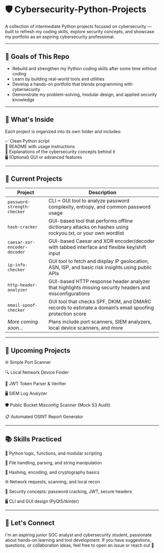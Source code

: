 # 🛡️ Cybersecurity-Python-Projects

A collection of intermediate Python projects focused on cybersecurity — built to refresh my coding skills, explore security concepts, and showcase my portfolio as an aspiring cybersecurity professional.

---

## 🎯 Goals of This Repo

- Rebuild and strengthen my Python coding skills after some time without coding
- Learn by building real-world tools and utilities  
- Develop a hands-on portfolio that blends programming with cybersecurity  
- Demonstrate my problem-solving, modular design, and applied security knowledge  

---

## 📂 What's Inside

Each project is organized into its own folder and includes:

✅ Clean Python script  
📘 README with usage instructions  
🧠 Explanations of the cybersecurity concepts behind it  
🖥️ (Optional) GUI or advanced features  

---

## 🧰 Current Projects

| Project                      | Description                                                                                               |
| ---------------------------- | --------------------------------------------------------------------------------------------------------- |
| `password-strength-checker`  | CLI + GUI tool to analyze password complexity, entropy, and common password usage                         |
| `hash-cracker`               | GUI-based tool that performs offline dictionary attacks on hashes using rockyou.txt, or your own wordlist |
| `caesar-xor-encoder-decoder` | GUI-based Caesar and XOR encoder/decoder with tabbed interface and flexible key/shift input               |
| `ip-info-checker`            | GUI tool to fetch and display IP geolocation, ASN, ISP, and basic risk insights using public APIs         |
| `http-header-analyzer`       | GUI-based HTTP response header analyzer that highlights missing security headers and misconfigurations    |
| `email-spoof-checker`        | GUI tool that checks SPF, DKIM, and DMARC records to estimate a domain’s email spoofing protection score  |
| *More coming soon...*        | Plans include port scanners, SIEM analyzers, local device scanners, and more                              |


---

## 🧭 Upcoming Projects

🌐 Simple Port Scanner

🔍 Local Network Device Finder

🔐 JWT Token Parser & Verifier

🖥️ SIEM Log Analyzer

🛡️ Public Bucket Misconfig Scanner (Mock S3 Audit)

📋 Automated OSINT Report Generator

---

## 📚 Skills Practiced

🐍 Python logic, functions, and modular scripting

📁 File handling, parsing, and string manipulation

🔐 Hashing, encoding, and cryptography basics

🌐 Network requests, scanning, and local recon

🧠 Security concepts: password cracking, JWT, secure headers

🖥️ CLI and GUI design (PyQt5/tkinter)

---

## 🚀 Let's Connect

I'm an aspiring junior SOC analyst and cybersecurity student, passionate about hands-on learning and tool development. If you have suggestions, questions, or collaboration ideas, feel free to open an issue or reach out 🤙
